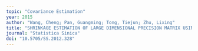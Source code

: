 ```yaml
---
topic: "Covariance Estimation"
year: 2015
author: "Wang, Cheng; Pan, Guangming; Tong, Tiejun; Zhu, Lixing"
title: "SHRINKAGE ESTIMATION OF LARGE DIMENSIONAL PRECISION MATRIX USING RANDOM MATRIX THEORY"
journal: "Statistica Sinica"
doi: "10.5705/SS.2012.328"
---
```

